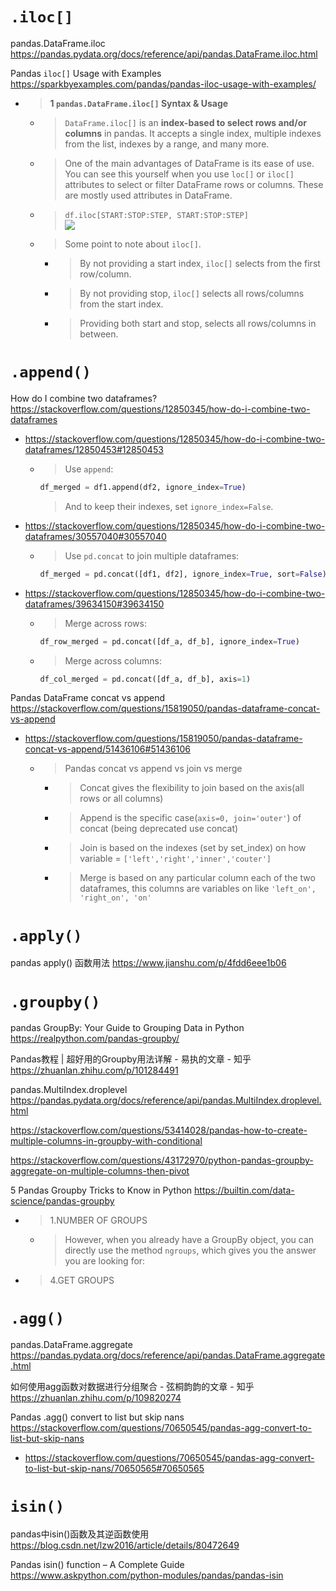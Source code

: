 
# `.iloc[]`

pandas.DataFrame.iloc https://pandas.pydata.org/docs/reference/api/pandas.DataFrame.iloc.html

Pandas `iloc[]` Usage with Examples https://sparkbyexamples.com/pandas/pandas-iloc-usage-with-examples/
- > **1 `pandas.DataFrame.iloc[]` Syntax & Usage**
  * > `DataFrame.iloc[]` is an **index-based to select rows and/or columns** in pandas. It accepts a single index, multiple indexes from the list, indexes by a range, and many more.
  * > One of the main advantages of DataFrame is its ease of use. You can see this yourself when you use `loc[]` or `iloc[]` attributes to select or filter DataFrame rows or columns. These are mostly used attributes in DataFrame.
  * > `df.iloc[START:STOP:STEP, START:STOP:STEP]` <br> ![](https://sparkbyexamples.com/wp-content/uploads/2021/09/pandas-different-between-loc-vs-iloc-2.png)
  * > Some point to note about `iloc[]`.
    + > By not providing a start index, `iloc[]` selects from the first row/column.
    + > By not providing stop, `iloc[]` selects all rows/columns from the start index.
    + > Providing both start and stop, selects all rows/columns in between.

# `.append()`

How do I combine two dataframes? https://stackoverflow.com/questions/12850345/how-do-i-combine-two-dataframes
- https://stackoverflow.com/questions/12850345/how-do-i-combine-two-dataframes/12850453#12850453
  * > Use `append`:
    ```py
    df_merged = df1.append(df2, ignore_index=True)
    ```
    > And to keep their indexes, set `ignore_index=False`.
- https://stackoverflow.com/questions/12850345/how-do-i-combine-two-dataframes/30557040#30557040
  * > Use `pd.concat` to join multiple dataframes:
    ```py
    df_merged = pd.concat([df1, df2], ignore_index=True, sort=False)
    ```
- https://stackoverflow.com/questions/12850345/how-do-i-combine-two-dataframes/39634150#39634150
  * > Merge across rows:
    ```py
    df_row_merged = pd.concat([df_a, df_b], ignore_index=True)
    ```
  * > Merge across columns:
    ```py
    df_col_merged = pd.concat([df_a, df_b], axis=1)
    ```

Pandas DataFrame concat vs append https://stackoverflow.com/questions/15819050/pandas-dataframe-concat-vs-append
- https://stackoverflow.com/questions/15819050/pandas-dataframe-concat-vs-append/51436106#51436106
  * > Pandas concat vs append vs join vs merge
    + > Concat gives the flexibility to join based on the axis(all rows or all columns)
    + > Append is the specific case(`axis=0, join='outer'`) of concat (being deprecated use concat)
    + > Join is based on the indexes (set by set_index) on how variable = `['left','right','inner','couter']`
    + > Merge is based on any particular column each of the two dataframes, this columns are variables on like `'left_on', 'right_on', 'on'`

# `.apply()`

pandas apply() 函数用法 https://www.jianshu.com/p/4fdd6eee1b06

# `.groupby()`

pandas GroupBy: Your Guide to Grouping Data in Python https://realpython.com/pandas-groupby/

Pandas教程 | 超好用的Groupby用法详解 - 易执的文章 - 知乎 https://zhuanlan.zhihu.com/p/101284491

pandas.MultiIndex.droplevel https://pandas.pydata.org/docs/reference/api/pandas.MultiIndex.droplevel.html

https://stackoverflow.com/questions/53414028/pandas-how-to-create-multiple-columns-in-groupby-with-conditional

https://stackoverflow.com/questions/43172970/python-pandas-groupby-aggregate-on-multiple-columns-then-pivot

5 Pandas Groupby Tricks to Know in Python https://builtin.com/data-science/pandas-groupby
- > 1.NUMBER OF GROUPS
  * > However, when you already have a GroupBy object, you can directly use the method `ngroups`, which gives you the answer you are looking for: 
- > 4.GET GROUPS

# `.agg()`

pandas.DataFrame.aggregate https://pandas.pydata.org/docs/reference/api/pandas.DataFrame.aggregate.html

如何使用agg函数对数据进行分组聚合 - 弦桐韵韵的文章 - 知乎 https://zhuanlan.zhihu.com/p/109820274

Pandas .agg() convert to list but skip nans https://stackoverflow.com/questions/70650545/pandas-agg-convert-to-list-but-skip-nans
- https://stackoverflow.com/questions/70650545/pandas-agg-convert-to-list-but-skip-nans/70650565#70650565

# `isin()`

pandas中isin()函数及其逆函数使用 https://blog.csdn.net/lzw2016/article/details/80472649

Pandas isin() function – A Complete Guide https://www.askpython.com/python-modules/pandas/pandas-isin
